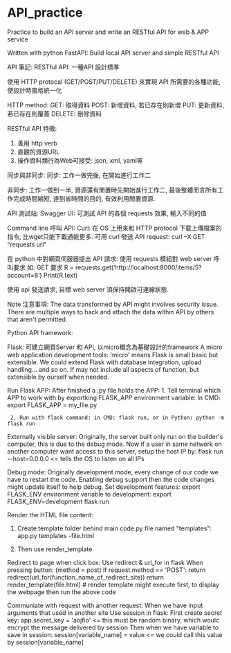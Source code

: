 # API_practice
Practice to build an API server and write an RESTful API for web &amp; APP service

Written with python FastAPI:
Build local API server and simple RESTful API


API 筆記:
RESTful API: 一種API 設計標準

使用 HTTP protocal (GET/POST/PUT/DELETE) 來實現 API 所需要的各種功能, 使設計時風格統一化

 
HTTP method:
GET: 取得資料
POST: 新增資料, 若已存在則新增
PUT: 更新資料, 若已存在則覆蓋
DELETE: 刪除資料

RESTful API 特徵:
1.	善用 http verb
2.	直觀的資源URL
3.	操作資料類行為Web可接受: json, xml, yaml等

同步與非同步:
同步: 工作一做完後, 在開始進行工作二

非同步: 工作一做到一半, 資源還有閒置時先開始進行工作二, 最後整體而言所有工作完成時間縮短, 達到省時間的目的, 有效利用閒置資源.

API 測試站:
Swagger UI: 可測試 API 的各個 requests 效果, 輸入不同的值

Command line 呼叫 API:
Curl: 在 OS 上用來和 HTTP protocol 下載上傳檔案的指令, 比wget只能下載通能更多. 可用 curl 發送 API request: curl –X GET “requests url”

在 python 中對網頁伺服器提出 API 請求: 使用 requests 模組對 web server 呼叫要求
如: GET 要求
R = requests.get(‘http://localhost:8000/items/5?account=8’)
Print(R.text)

使用 api 發送請求, 目標 web server 須保持開啟可連線狀態.

Note 注意事項: The data transformed by API might involves security issue. There are multiple ways to hack and attach the data within API by others that aren't permitted.

Python API framework: 

Flask: 可建立網頁Server 和 API, 以micro概念為基礎設計的framework
  A micro web application development tools: 'micro' means Flask is small basic but extensible. We could extend Flask with database integration, upload handling... and so on.
  If may not include all aspects of function, but extensible by ourself when needed.
  
Run Flask APP:
  After finished a .py file holds the APP: 
     1. Tell terminal which APP to work with by exportking FLASK_APP environment variable: 
          In CMD: export FLASK_APP = my_file.py
  
     2. Run with flask command: in CMD: flask run, or in Python: python -m flask run

Externally visible server: Originally, the server built only run on the builder's computer, this is due to the debug mode.
    Now if a user in same network on another computer want access to this server, setup the host IP by: flask run --host=0.0.0.0 <= tells the OS to listen on all IPs
    
Debug mode: 
   Originally development mode, every change of our code we have to restart the code. Enabling debug support then the code changes might update itself to help debug.
   Set development features: export FLASK_ENV environment variable to development:
     export FLASK_ENV=development
     flask run
     
Render the HTML file content:
   1. Create template folder behind main code.py file named "templates":
      app.py
      templates
         -file.html
         
   2. Then use render_template




Redirect to page when click box:
     Use redirect & url_for in flask
     When pressing button: (method = post)
         if request.method == 'POST':
            return redirect(url_for(function_name_of_redirect_site))
         return render_template(file.html)   # render template might execute first, to display the webpage then run the above code
         
         
Communiate with request with another request:
    When we have input arguments that used in another site
    Use session in flask:
        First create secret key: app.secret_key = 'aojfio' <= this must be random binary, which woulc encrypt the message delivered by session
        Then when we have variable to save in session: session[variable_name] = value <= we could call this value by session[variable_name]
     

                           
  
  
  
  
  
  
  
  
  
  
  








